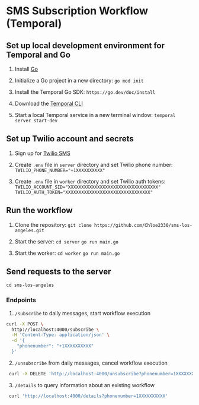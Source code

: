 # SMS Subscription Workflow (Temporal) 

## Set up local development environment for Temporal and Go 

1. Install [Go](https://go.dev/doc/install)

2. Initialize a Go project in a new directory: `go mod init`

3. Install the Temporal Go SDK: `https://go.dev/doc/install`

4. Download the [Temporal CLI](https://learn.temporal.io/getting_started/go/dev_environment/#set-up-a-local-temporal-service-for-development-with-temporal-cli) 

5. Start a local Temporal service in a new terminal window: `temporal server start-dev`

## Set up Twilio account and secrets 

1. Sign up for [Twilio SMS](https://www.twilio.com/en-us/messaging/channels/sms)

2. Create `.env` file in `server` directory and set Twilio phone number: `TWILIO_PHONE_NUMBER="+1XXXXXXXXXX"`

3. Create `.env` file in `worker` directory and set Twilio auth tokens: `TWILIO_ACCOUNT_SID="XXXXXXXXXXXXXXXXXXXXXXXXXXXXXXXXXX"` `TWILIO_AUTH_TOKEN="XXXXXXXXXXXXXXXXXXXXXXXXXXXXXXXX"`

## Run the workflow 

1. Clone the repository: `git clone https://github.com/Chloe2330/sms-los-angeles.git`

2. Start the server: `cd server` `go run main.go`

3. Start the worker: `cd worker` `go run main.go`

## Send requests to the server

`cd sms-los-angeles`
### Endpoints 

1. `/subscribe` to daily messages, start workflow execution
```bash
curl -X POST \
  http://localhost:4000/subscribe \
  -H 'Content-Type: application/json' \
  -d '{
    "phonenumber": "+1XXXXXXXXXX"
  }'
```

2. `/unsubscribe` from daily messages, cancel workflow execution
```bash
 curl -X DELETE 'http://localhost:4000/unsubscribe?phonenumber=1XXXXXXXXXX'
```

3. `/details` to query information about an existing workflow
```bash
 curl 'http://localhost:4000/details?phonenumber=1XXXXXXXXXX'
```